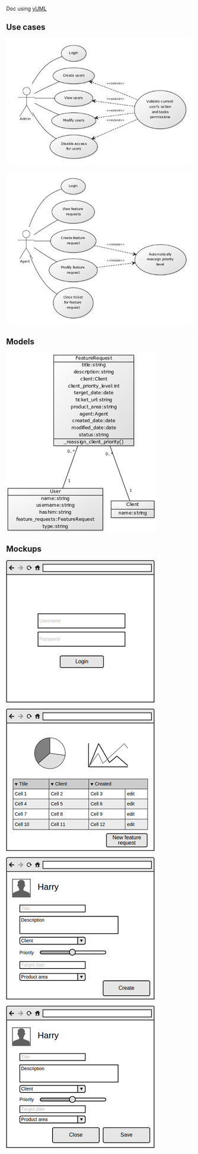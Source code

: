 Doc using [yUML](http://yuml.me/)

## Use cases
![](https://raw.githubusercontent.com/ivansabik/featkeeper/master/doc/admin_use_cases.png)

![](https://raw.githubusercontent.com/ivansabik/featkeeper/master/doc/agent_use_cases.png)

## Models
![](https://raw.githubusercontent.com/ivansabik/featkeeper/master/doc/models.png)

## Mockups
![](https://raw.githubusercontent.com/ivansabik/featkeeper/master/doc/gui_mockups/login.png)

![](https://raw.githubusercontent.com/ivansabik/featkeeper/master/doc/gui_mockups/dashboard.png)

![](https://raw.githubusercontent.com/ivansabik/featkeeper/master/doc/gui_mockups/new_feature.png)

![](https://raw.githubusercontent.com/ivansabik/featkeeper/master/doc/gui_mockups/edit_feature.png)
